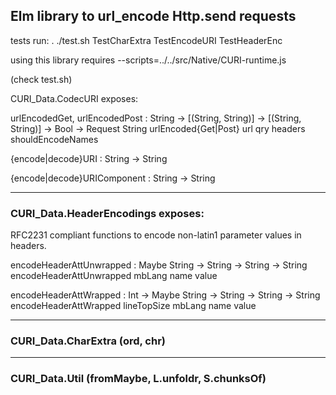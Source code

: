 ## Elm library to url_encode Http.send requests

tests run: . ./test.sh TestCharExtra TestEncodeURI TestHeaderEnc

using this library requires 
   --scripts=../../src/Native/CURI-runtime.js 

(check test.sh)

CURI_Data.CodecURI exposes:

urlEncodedGet, urlEncodedPost : String -> [(String, String)] -> [(String, String)] -> Bool -> Request String
urlEncoded{Get|Post} url qry headers shouldEncodeNames

{encode|decode}URI : String -> String

{encode|decode}URIComponent : String -> String

------------------

### CURI_Data.HeaderEncodings exposes:

RFC2231 compliant functions to encode non-latin1 parameter values in headers. 

encodeHeaderAttUnwrapped : Maybe String -> String -> String -> String
encodeHeaderAttUnwrapped  mbLang name value

encodeHeaderAttWrapped : Int -> Maybe String -> String -> String -> String        
encodeHeaderAttWrapped lineTopSize mbLang name value

------------------

### CURI_Data.CharExtra (ord, chr)

------------------

### CURI_Data.Util (fromMaybe, L.unfoldr, S.chunksOf)


